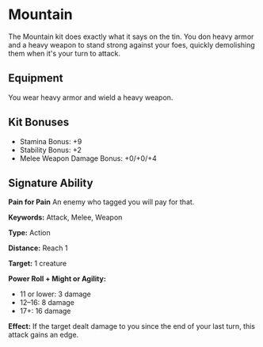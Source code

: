 # Mountain

The Mountain kit does exactly what it says on the tin. You don heavy armor and a heavy weapon to stand strong against your foes, quickly demolishing them when it's your turn to attack.

## Equipment

You wear heavy armor and wield a heavy weapon.

## Kit Bonuses

-   Stamina Bonus: +9
-   Stability Bonus: +2
-   Melee Weapon Damage Bonus: +0/+0/+4

## Signature Ability

**Pain for Pain** An enemy who tagged you will pay for that.

**Keywords:** Attack, Melee, Weapon

**Type:** Action

**Distance:** Reach 1

**Target:** 1 creature

**Power Roll + Might or Agility:**

-   11 or lower: 3 damage
-   12–16: 8 damage
-   17+: 16 damage

**Effect:** If the target dealt damage to you since the end of your last turn, this attack gains an edge.
